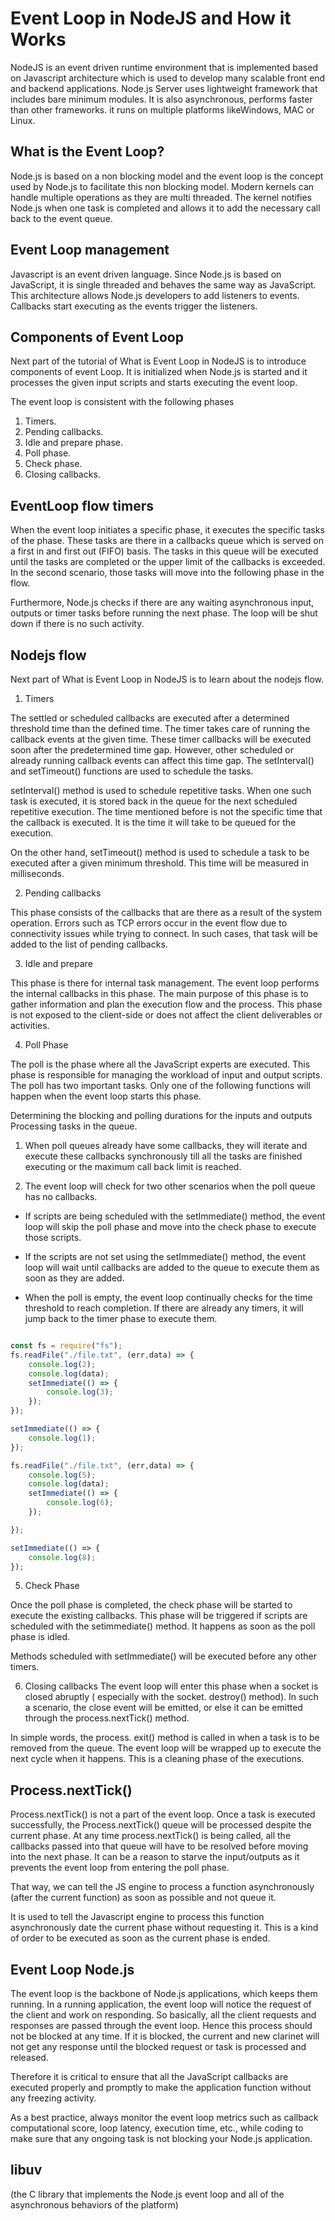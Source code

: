 # Event Loop in NodeJS and How it Works

NodeJS is an event driven runtime environment that is implemented based on Javascript architecture which is used to develop many scalable front end and backend applications. Node.js Server uses lightweight framework that includes bare minimum modules. It is also asynchronous, performs faster than other frameworks.
it runs on multiple platforms likeWindows, MAC or Linux.

## What is the Event Loop?

Node.js is based on a non blocking model and the event loop is the concept used by Node.js to facilitate this non blocking model. Modern kernels can handle multiple operations as they are multi threaded. The kernel notifies Node.js when one task is completed and allows it to add the necessary call back to the event queue.

## Event Loop management
Javascript is an event driven language. Since Node.js is based on JavaScript, it is single threaded and behaves the same way as JavaScript. This architecture allows Node.js developers to add listeners to events. Callbacks start executing as the events trigger the listeners.

## Components of Event Loop
Next part of the tutorial of What is Event Loop in NodeJS is to introduce components of event Loop. It is initialized when Node.js is started and it processes the given input scripts and starts executing the event loop.

The event loop is consistent with the following phases

1. Timers.
2. Pending callbacks.
3. Idle and  prepare phase.
4. Poll phase.
5. Check phase.
6. Closing callbacks.

## EventLoop flow timers

When the event loop initiates a specific phase, it executes the specific tasks of the phase. These tasks are there in a callbacks queue which is served on a first in and first out (FIFO) basis. The tasks in this queue will be executed until the tasks are completed or the upper limit of the callbacks is exceeded. In the second scenario, those tasks will move into the following phase in the flow.

Furthermore, Node.js checks if there are any waiting asynchronous input, outputs or timer tasks before running the next phase. The loop will be shut down if there is no such activity.

## Nodejs flow
Next part of  What is Event Loop in NodeJS is to learn about the nodejs flow. 

1. Timers

The settled or scheduled callbacks are executed after a determined threshold time than the defined time. The timer takes care of running the callback events at the given time. These timer callbacks will be executed soon after the predetermined time gap. However, other scheduled or already running callback events can affect this time gap. The setInterval() and setTimeout() functions are used to schedule the tasks.

setInterval() method is used to schedule repetitive tasks. When one such task is executed, it is stored back in the queue for the next scheduled repetitive execution. The time mentioned before is not the specific time that the callback is executed. It is the time it will take to be queued for the execution.

On the other hand, setTimeout() method is used to schedule a task to be executed after a given minimum threshold. This time will be measured in milliseconds.

2. Pending callbacks

This phase consists of the callbacks that are there as a result of the system operation. Errors such as TCP errors occur in the event flow due to connectivity issues while trying to connect. In such cases,  that task will be added to the list of pending callbacks.

3. Idle and prepare

This phase is there for internal task management. The event loop performs the internal callbacks in this phase. The main purpose of this phase is to gather information and plan the execution flow and the process. This phase is not exposed to the client-side or does not affect the client deliverables or activities.

4. Poll Phase

The poll is the phase where all the JavaScript experts are executed. This phase is responsible for managing the workload of input and output scripts. The poll has two important tasks. Only one of the following functions will happen when the event loop starts this phase.

Determining the blocking and polling durations for the inputs and outputs
Processing tasks in the queue.

1.  When poll queues already have some callbacks, they will iterate and execute these callbacks synchronously till all the tasks are finished executing or the maximum call back limit is reached.

2.  The event loop will check for two other scenarios when the poll queue has no callbacks.

- If scripts are being scheduled with the setImmediate() method, the event loop will skip the poll phase and move into the check phase to execute those scripts.

- If the scripts are not set using the setImmediate() method, the event loop will wait until callbacks are added to the queue to execute them as soon as they are added.

- When the poll is empty, the event loop continually checks for the time threshold to reach completion. If there are already any timers, it will jump back to the timer phase to execute them.

```js

const fs = require("fs");
fs.readFile("./file.txt", (err,data) => {
    console.log(2);
    console.log(data);
    setImmediate(() => {
        console.log(3);
    });
});

setImmediate(() => {
    console.log(1);
});

fs.readFile("./file.txt", (err,data) => {
    console.log(5);
    console.log(data);
    setImmediate(() => {
        console.log(6);
    });

});

setImmediate(() => {
    console.log(8);
});

```

5. Check Phase

Once the poll phase is completed, the check phase will be started to execute the existing callbacks. This phase will be triggered if scripts are scheduled with the setimmediate() method. It happens as soon as the poll phase is idled.

Methods scheduled with setImmediate() will be executed before any other timers.

6. Closing callbacks
The event loop will enter this phase when a socket is closed abruptly ( especially with the socket. destroy() method). In such a scenario, the close event will be emitted, or else it can be emitted through the process.nextTick() method.

In simple words, the process. exit() method is called in when a task is to be removed from the queue. The event loop will be wrapped up to execute the next cycle when it happens. This is a cleaning phase of the executions.

## Process.nextTick()

Process.nextTick() is not a part of the event loop. Once a task is executed successfully, the Process.nextTick() queue will be processed despite the current phase. At any time process.nextTick() is being called, all the callbacks passed into that queue will have to be resolved before moving into the next phase. It can be a reason to starve the input/outputs as it prevents the event loop from entering the poll phase.

That way, we can tell the JS engine to process a function asynchronously (after the current function) as soon as possible and not queue it.

It is used to tell the Javascript engine to process this function asynchronously date the current phase without requesting it. This is a kind of order to be executed as soon as the current phase is ended.

## Event Loop Node.js

The event loop is the backbone of Node.js applications, which keeps them running. In a running application, the event loop will notice the request of the client and work on responding. So basically, all the client requests and responses are passed through the event loop. Hence this process should not be blocked at any time. If it is blocked, the current and new clarinet will not get any response until the blocked request or task is processed and released.

Therefore it is critical to ensure that all the JavaScript callbacks are executed properly and promptly to make the application function without any freezing activity.

As a best practice, always monitor the event loop metrics such as callback computational score, loop latency, execution time, etc., while coding to make sure that any ongoing task is not blocking your Node.js application.

 ## libuv
 (the C library that implements the Node.js event loop and all of the asynchronous behaviors of the platform) 